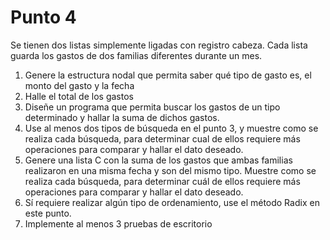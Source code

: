 # Punto 4
Se tienen dos listas simplemente ligadas con registro cabeza.
Cada lista guarda los gastos de dos familias diferentes durante
un mes.
1. Genere la estructura nodal que permita saber qué
tipo de gasto es, el monto del gasto y la fecha 
2. Halle el total de los gastos
3. Diseñe un programa que permita buscar los gastos
de un tipo determinado y hallar la suma de dichos
gastos.
4. Use al menos dos tipos de búsqueda en el punto 3,
y muestre como se realiza cada búsqueda, para
determinar cual de ellos requiere más operaciones para
comparar y hallar el dato deseado.
5. Genere una lista C con la suma de los gastos que
ambas familias realizaron en una misma fecha y son del
mismo tipo. Muestre como se realiza cada búsqueda,
para determinar cuál de ellos requiere más operaciones
para comparar y hallar el dato deseado.
6. Sí requiere realizar algún tipo de ordenamiento,
use el método Radix en este punto.
7. Implemente al menos 3 pruebas de escritorio